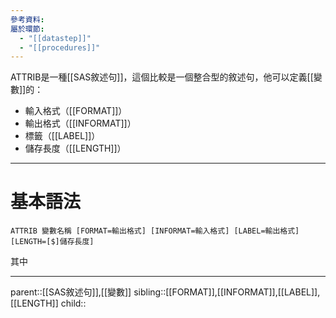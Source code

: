 ```yaml
---
參考資料: 
屬於環節:
  - "[[datastep]]"
  - "[[procedures]]"
---
```

ATTRIB是一種[[SAS敘述句]]，這個比較是一個整合型的敘述句，他可以定義[[變數]]的：
- 輸入格式（[[FORMAT]]）
- 輸出格式（[[INFORMAT]]）
- 標籤（[[LABEL]]）
- 儲存長度（[[LENGTH]]）
- - -
# 基本語法
```SAS
ATTRIB 變數名稱 [FORMAT=輸出格式] [INFORMAT=輸入格式] [LABEL=輸出格式] 
[LENGTH=[$]儲存長度]
```
其中


- - -
parent::[[SAS敘述句]],[[變數]]
sibling::[[FORMAT]],[[INFORMAT]],[[LABEL]],[[LENGTH]]
child::